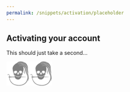 ```yaml
---
permalink: /snippets/activation/placeholder
---
```

## Activating your account
This should just take a second...

!['loading...'](/img/logo/spinner.svg "Please wait...")

